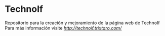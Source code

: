 # TechnoIf
Repositorio para la creación y mejoramiento de la página web de TechnoIf
Para más información visite *http://technoif.trixtaro.com/*